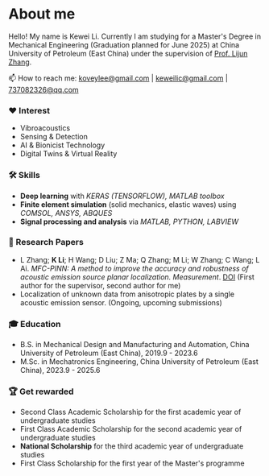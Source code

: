 # About me

Hello! My name is Kewei Li. Currently I am studying for a Master's Degree in Mechanical Engineering (Graduation planned for June 2025) at China University of Petroleum (East China) under the supervision of [Prof. Lijun Zhang](https://www.linkedin.com/company/epam-systems/).

📫 How to reach me: <a href='mailto:koveylee@gmail.com'>koveylee@gmail.com</a> | <a href='mailto:keweilic@gmail.com'>keweilic@gmail.com</a> | <a href='mailto:737082326@qq.com'>737082326@qq.com</a>

### ❤ Interest
*   Vibroacoustics
*   Sensing & Detection
*   AI & Bionicist Technology
*   Digital Twins & Virtual Reality

### 🛠 Skills
*   **Deep learning** with *KERAS (TENSORFLOW), MATLAB toolbox*
*   **Finite element simulation** (solid mechanics, elastic waves) using *COMSOL, ANSYS, ABQUES*
*   **Signal processing and analysis** via *MATLAB, PYTHON, LABVIEW*

### 📕 Research Papers
*   L Zhang; **K Li**; H Wang; D Liu; Z Ma; Q Zhang; M Li; W Zhang; C Wang; L Ai. *MFC-PINN: A method to improve the accuracy and robustness of acoustic emission source planar localization. Measurement*. [DOI](https://www.sciencedirect.com/science/article/pii/S0263224124008807/)
    (First author for the supervisor, second author for me)
*   Localization of unknown data from anisotropic plates by a single acoustic emission sensor. (Ongoing, upcoming submissions)

### 🎓 Education
*   B.S. in Mechanical Design and Manufacturing and Automation, China University of Petroleum (East China), 2019.9 - 2023.6
*   M.Sc. in Mechatronics Engineering, China University of Petroleum (East China), 2023.9 - 2025.6

### 🏆 Get rewarded
*   Second Class Academic Scholarship for the first academic year of undergraduate studies
*   First Class Academic Scholarship for the second academic year of undergraduate studies
*   **National Scholarship** for the third academic year of undergraduate studies
*   First Class Scholarship for the first year of the Master's programme
